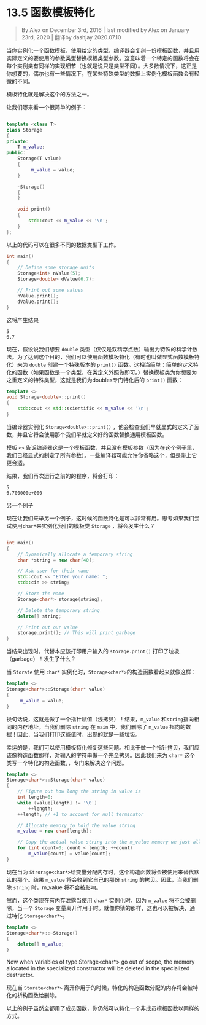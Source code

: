 # 13.5 函数模板特化

<!-- 13.5 — Function template specialization -->
> By Alex on December 3rd, 2016 | last modified by Alex on January 23rd, 2020 | 翻译by dashjay 2020.07.10

<!-- When instantiating a function template for a given type, the compiler stencils out a copy of the templated function and replaces the template type parameters with the actual types used in the variable declaration. This means a particular function will have the same implementation details for each instanced type (just using different types). While most of the time, this is exactly what you want, occasionally there are cases where it is useful to implement a templated function slightly different for a specific data type. -->

当你实例化一个函数模板，使用给定的类型，编译器会复刻一份模板函数，并且用实际定义的要使用的参数类型替换模板类型参数。这意味着一个特定的函数将会在每个实例类有同样的实现细节（也就是说只是类型不同）。大多数情况下，这正是你想要的，偶尔也有一些情况下，在某些特殊类型的数据上实例化模板函数会有轻微的不同。

<!-- Template specialization is one way to accomplish this. -->

模板特化就是解决这个的方法之一。

<!-- Let’s take a look at a very simple template class: -->

让我们哪来看一个很简单的例子：

```c++

template <class T>
class Storage
{
private:
    T m_value;
public:
    Storage(T value)
    {
         m_value = value;
    }

    ~Storage()
    {
    }

    void print()
    {
        std::cout << m_value << '\n';
    }
};
```

<!-- The above code will work fine for many data types: -->
以上的代码可以在很多不同的数据类型下工作。

```c++
int main()
{
    // Define some storage units
    Storage<int> nValue(5);
    Storage<double> dValue(6.7);

    // Print out some values
    nValue.print();
    dValue.print();
}
```

这将产生结果
<!-- This prints: -->

```text
5
6.7
```

<!-- Now, let’s say we want double values (and only double values) to output in scientific notation. To do so, we can use a function template specialization (sometimes called a full or explicit function template specialization) to create a specialized version of the print() function for type double. This is extremely simple: simply define the specialized function (if the function is a member function, do so outside of the class definition), replacing the template type with the specific type you wish to redefine the function for. Here is our specialized print() function for doubles: -->

现在，假设说我们想要 `double` 类型（仅仅是双精浮点数）输出为特殊的科学计数法。为了达到这个目的，我们可以使用函数模板特化（有时也叫做显式函数模板特化）来为 `double` 创建一个特殊版本的 `print()` 函数。这相当简单：简单的定义特化的函数（如果函数是一个类型，在类定义外照做即可。）替换模板类为你想要为之重定义的特殊类型，这就是我们为doubles专门特化后的 `print()` 函数：

```c++
template <>
void Storage<double>::print()
{
    std::cout << std::scientific << m_value << '\n';
}
```

<!-- When the compiler goes to instantiate Storage<double>::print(), it will see we’ve already explicitly defined that function, and it will use the one we’ve defined instead of stenciling out a version from the generic templated class. -->

当编译器实例化 `Storage<double>::print()` ，他会检查我们早就显式的定义了函数，并且它将会使用那个我们早就定义好的函数替换通用模板函数。

<!-- The template <> tells the compiler that this is a template function, but that there are no template parameters (since in this case, we’re explicitly specifying all of the types). Some compilers may allow you to omit this, but it’s proper to include it. -->

模板 `<>` 告诉编译器这是一个模板函数，并且没有模板参数（因为在这个例子里，我们已经显式的制定了所有参数）。一些编译器可能允许你省略这个，但是带上它更合适。

<!-- As a result, when we rerun the above program, it will print: -->

结果，我们再次运行之前的的程序，将会打印：

```text
5
6.700000e+000
```

<!-- Another example -->

另一个例子

<!-- Now let’s take a look at another example where template specialization can be useful. Consider what happens if we try to use our templated Storage class with datatype char*: -->

现在让我们来举另一个例子，这时候的函数特化是可以非常有用。思考如果我们尝试使用`char*`来实例化我们的模板类 `Storage` ，将会发生什么？

```c++

int main()
{
    // Dynamically allocate a temporary string
    char *string = new char[40];

    // Ask user for their name
    std::cout << "Enter your name: ";
    std::cin >> string;

    // Store the name
    Storage<char*> storage(string);

    // Delete the temporary string
    delete[] string;

    // Print out our value
    storage.print(); // This will print garbage
}
```

<!-- As it turns out, instead of printing the name the user input, storage.print() prints garbage! What’s going on here? -->

当结果出现时，代替本应该打印用户输入的 `storage.print()` 打印了垃圾（garbage）！发生了什么？

<!-- When Storage is instantiated for type char*, the constructor for Storage<char*> looks like this: -->

当 `Storate` 使用 `char*` 实例化时，`Storage<char*>`的构造函数看起来就像这样：

```c++
template <>
Storage<char*>::Storage(char* value)
{
     m_value = value;
}
```

<!-- In other words, this just does a pointer assignment (shallow copy)! As a result, m_value ends up pointing at the same memory location as string. When we delete string in main(), we end up deleting the value that m_value was pointing at! And thus, we get garbage when trying to print that value. -->

换句话说，这就是做了一个指针赋值（浅拷贝）！结果，`m_value` 和`string`指向相同的内存地址。当我们删除 `string` 在 `main` 中，我们删除了 `m_value` 指向的数据！因此，当我们打印这些值时，出现的就是一些垃圾。

<!-- Fortunately, we can fix this problem using template specialization. Instead of doing a pointer copy, we’d really like our constructor to make a copy of the input string. So let’s write a specialized constructor for datatype char* that does exactly that: -->

幸运的是，我们可以使用模板特化修复这些问题。相比于做一个指针拷贝，我们应该像构造函数那样，对输入的字符串做一个完全拷贝。因此我们来为 `char*` 这个类写一个特化的构造函数，，专门来解决这个问题。

```c++
template <>
Storage<char*>::Storage(char* value)
{
    // Figure out how long the string in value is
    int length=0;
    while (value[length] != '\0')
        ++length;
    ++length; // +1 to account for null terminator

    // Allocate memory to hold the value string
    m_value = new char[length];

    // Copy the actual value string into the m_value memory we just allocated
    for (int count=0; count < length; ++count)
        m_value[count] = value[count];
}
```

<!-- Now when we allocate a variable of type Storage<char*>, this constructor will get used instead of the default one. As a result, m_value will receive its own copy of string. Consequently, when we delete string, m_value will be unaffected. -->

现在当为 `Strorage<char*>`给变量分配内存时，这个构造函数将会被使用来替代默认的那个。结果 `m_value` 将会收到它自己的那份 `string` 的拷贝。因此，当我们删除 `string` 时，m_value 将不会被影响。

<!-- However, this class now has a memory leak for type char*, because m_value will not be deleted when a Storage variable goes out of scope. As you might have guessed, this can also be solved by specializing the Storage<char*> destructor: -->

然而，这个类现在有内存泄露当使用 `char*` 实例化时，因为 `m_value` 将不会被删除，当一个 `Storage` 变量离开作用于时。就像你猜的那样，这也可以被解决，通过特化 `Storage<char*>`。

```c++
template <>
Storage<char*>::~Storage()
{
    delete[] m_value;
}
```

Now when variables of type Storage<char*> go out of scope, the memory allocated in the specialized constructor will be deleted in the specialized destructor.

现在当 `Storate<char*>` 离开作用于的时候，特化的构造函数分配的内存将会被特化的析构函数给删除。

<!-- Although the above examples have all used member functions, you can also specialize non-member template functions in the same way. -->

以上的例子虽然全都用了成员函数，你仍然可以特化一个非成员模板函数以同样的方式。

